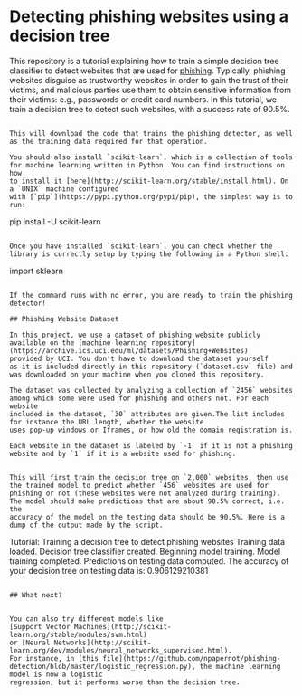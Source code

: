 # Detecting phishing websites using a decision tree

This repository is a tutorial explaining how to train a simple decision 
tree classifier to detect websites that are used for 
[phishing](https://en.wikipedia.org/wiki/Phishing). Typically, phishing
websites disguise as trustworthy websites in order to gain the trust
of their victims, and malicious parties use them to obtain sensitive
information from their victims: e.g., passwords or credit card numbers.
In this tutorial, we train a decision tree to detect such websites, with
a success rate of 90.5%. 
```

This will download the code that trains the phishing detector, as well
as the training data required for that operation. 

You should also install `scikit-learn`, which is a collection of tools
for machine learning written in Python. You can find instructions on how
to install it [here](http://scikit-learn.org/stable/install.html). On 
a `UNIX` machine configured 
with [`pip`](https://pypi.python.org/pypi/pip), the simplest way is to 
run:

```
pip install -U scikit-learn
```

Once you have installed `scikit-learn`, you can check whether the 
library is correctly setup by typing the following in a Python shell:

```
import sklearn
```

If the command runs with no error, you are ready to train the phishing
detector!

## Phishing Website Dataset 

In this project, we use a dataset of phishing website publicly
available on the [machine learning repository](https://archive.ics.uci.edu/ml/datasets/Phishing+Websites)
provided by UCI. You don't have to download the dataset yourself
as it is included directly in this repository (`dataset.csv` file) and 
was downloaded on your machine when you cloned this repository. 

The dataset was collected by analyzing a collection of `2456` websites 
among which some were used for phishing and others not. For each website 
included in the dataset, `30` attributes are given.The list includes for instance the URL length, whether the website
uses pop-up windows or Iframes, or how old the domain registration is.

Each website in the dataset is labeled by `-1` if it is not a phishing
website and by `1` if it is a website used for phishing.


This will first train the decision tree on `2,000` websites, then use 
the trained model to predict whether `456` websites are used for 
phishing or not (these websites were not analyzed during training). 
The model should make predictions that are about 90.5% correct, i.e. the
accuracy of the model on the testing data should be 90.5%. Here is a
dump of the output made by the script.

```
Tutorial: Training a decision tree to detect phishing websites
Training data loaded.
Decision tree classifier created.
Beginning model training.
Model training completed.
Predictions on testing data computed.
The accuracy of your decision tree on testing data is: 0.906129210381
```

## What next?


You can also try different models like 
[Support Vector Machines](http://scikit-learn.org/stable/modules/svm.html) 
or [Neural Networks](http://scikit-learn.org/dev/modules/neural_networks_supervised.html). 
For instance, in [this file](https://github.com/npapernot/phishing-detection/blob/master/logistic_regression.py), the machine learning model is now a logistic
regression, but it performs worse than the decision tree. 


